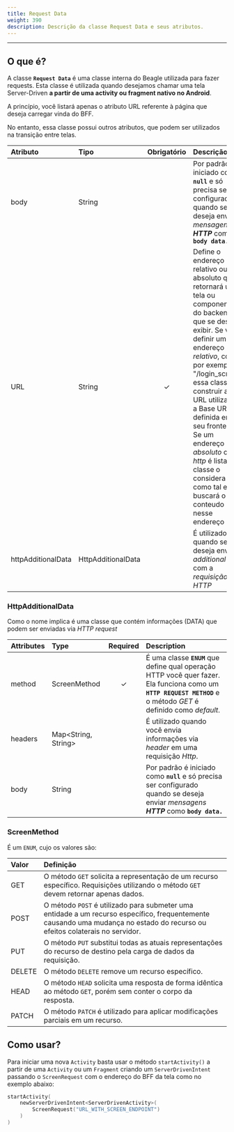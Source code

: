 ```yaml
---
title: Request Data
weight: 390
description: Descrição da classe Request Data e seus atributos.
---
```


---

## O que é?

A classe **`Request Data`** é uma classe interna do Beagle utilizada para fazer requests. Esta classe é utilizada quando desejamos chamar uma tela Server-Driven **a partir de uma activity ou fragment nativo no Android**.

A princípio, você listará apenas o atributo URL referente à página que deseja carregar vinda do BFF. 

No entanto, essa classe possui outros atributos, que podem ser utilizados na transição entre telas. 

| Atributo | Tipo | Obrigatório | Descrição |
| :----------| :--- | :----------: | :---------- |
| body       | String |  | Por padrão é iniciado como **`null`** e só precisa ser configurado quando se deseja enviar *mensagens **HTTP*** como **`body data.`** |
| URL        | String | ✓ | Define o endereço relativo ou absoluto que retornará uma tela ou componente do backend que se deseja exibir. Se você definir um endereço *relativo*, como por exemplo: "/login_screen" essa classe vai construir a URL utilizando a Base URL definida em seu frontend. Se um endereço *absoluto* com *http* é listado, a classe o considera como tal e buscará o conteudo nesse endereço|
| httpAdditionalData | HttpAdditionalData  |   | É utilizado quando se deseja enviar *additional data* com a *requisição HTTP*  |

### **HttpAdditionalData**

Como o nome implica é uma classe que contém informações (DATA) que podem ser enviadas via *HTTP request*

| Attributes | Type | **Required** | Description |
| :----------| :--- | :----------: | :---------- |
| method     | ScreenMethod | ✓ |  É uma classe **`ENUM`** que define qual operação HTTP você quer fazer. Ela funciona como um **`HTTP REQUEST METHOD`** e o método *GET* é definido como *default*. |
| headers    | Map&lt;String, String&gt; |  | É utilizado quando você envia informações via *header* em uma requisição *Http*.  |
| body       | String |  | Por padrão é iniciado como **`null`** e só precisa ser configurado quando se deseja enviar *mensagens **HTTP*** como **`body data.`** |

### ScreenMethod

É um `ENUM`, cujo os valores são:

| Valor | Definição |
| :--- | :--- |
| GET | O método `GET` solicita a representação de um recurso específico. Requisições utilizando o método `GET` devem retornar apenas dados. |
| POST | O método `POST` é utilizado para submeter uma entidade a um recurso específico, frequentemente causando uma mudança no estado do recurso ou efeitos colaterais no servidor. |
| PUT | O método `PUT` substitui todas as atuais representações do recurso de destino pela carga de dados da requisição. |
| DELETE | O método `DELETE` remove um recurso específico. |
| HEAD | O método `HEAD` solicita uma resposta de forma idêntica ao método `GET`, porém sem conter o corpo da resposta. |
| PATCH | O método `PATCH` é utilizado para aplicar modificações parciais em um recurso. |

## Como usar?

Para iniciar uma nova `Activity` basta usar o método `startActivity()` a partir de uma `Activity` ou um `Fragment` criando um `ServerDrivenIntent` passando o `ScreenRequest` com o endereço do BFF da tela como no exemplo abaixo:

```kotlin
startActivity(
    newServerDrivenIntent<ServerDrivenActivity>(
        ScreenRequest("URL_WITH_SCREEN_ENDPOINT")
    )
)
```
